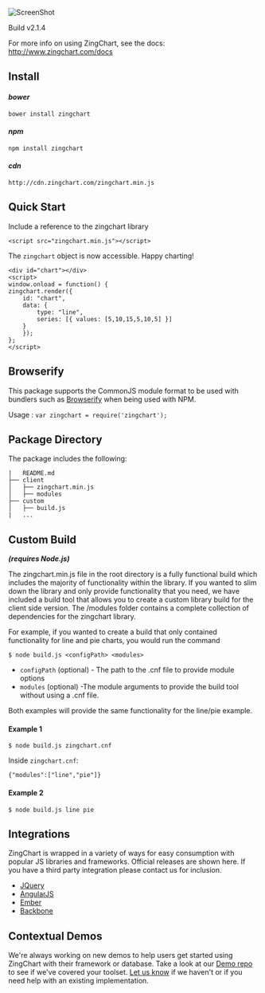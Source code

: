 
![ScreenShot](https://github.com/zingchart/ZingChart/blob/assets/assets/zc-logo-small.png)

Build v2.1.4

For more info on using ZingChart, see the docs: http://www.zingchart.com/docs

## Install

#### *bower*
```
bower install zingchart
```

#### *npm*
```
npm install zingchart
```

#### *cdn*
```
http://cdn.zingchart.com/zingchart.min.js
```


## Quick Start
Include a reference to the zingchart library

```
<script src="zingchart.min.js"></script>
```
The `zingchart` object is now accessible. Happy charting!
```
<div id="chart"></div>
<script>
window.onload = function() {
zingchart.render({
    id: "chart",
    data: {
        type: "line",
        series: [{ values: [5,10,15,5,10,5] }]
    }
    });
};
</script>
```

## Browserify
This package supports the CommonJS module format to be used with bundlers such as [Browserify](http://browserify.org/) when being used with NPM.

Usage : `var zingchart = require('zingchart');`



## Package Directory
The package includes the following:
```
|   README.md
├── client
│   ├── zingchart.min.js
│   ├── modules
├── custom
│   ├── build.js
|   ...
```

## Custom Build
***(requires Node.js)***

The zingchart.min.js file in the root directory is a fully functional build which includes the majority of functionality within the library. If you wanted to slim down the library and only provide functionality that you need, we have included a build tool that allows you to create a custom library build for the client side version. The /modules folder contains a complete collection of dependencies for the zingchart library.

For example, if you wanted to create a build that only contained functionality for line and pie charts, you would run the command

```
$ node build.js <configPath> <modules>
```
* `configPath` (optional) - The path to the .cnf file to provide module options
* `modules` (optional) -The module arguments to provide the build tool without using a .cnf file.

Both examples will provide the same functionality for the line/pie example.

#### Example 1
```
$ node build.js zingchart.cnf
```
Inside `zingchart.cnf`:
```
{"modules":["line","pie"]}
```

#### Example 2
```
$ node build.js line pie
```

## Integrations

ZingChart is wrapped in a variety of ways for easy consumption with popular JS libraries and frameworks. Official releases are shown here.  If you have a third party integration please contact us for inclusion.

* [JQuery](https://github.com/zingchart/ZingChart-jQuery)
* [AngularJS](https://github.com/zingchart/ZingChart-AngularJS)
* [Ember](https://github.com/zingchart/ember-zingchart)
* [Backbone](https://github.com/zingchart/backbone-zingchart)

## Contextual Demos

We're always working on new demos to help users get started using ZingChart with their framework or database. Take a look at our [Demo repo](https://github.com/zingchart/ZingChart-Demos/) to see if we've covered your toolset. [Let us know](http://www.zingchart.com/support/) if we haven't or if you need help with an existing implementation.
